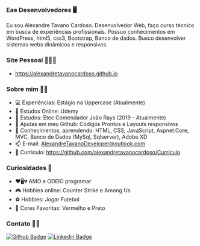 ### Eae Desenvolvedores 🖥️
  Eu sou Alexandre Tavano Cardoso. Desenvolvedor Web, faço curso técnico em busca de experiências profissionais. Possuo conhecimentos em WordPress, html5, css3, Bootstrap, Banco de dados. Busco desenvolver sistemas webs dinâmicos e responsivos.

### Site Pessoal 👨🏽‍💻
- https://alexandretavanocardoso.github.io

### Sobre mim 🧑🏽
- 💻 Experiências: Estágio na Uppercase (Atualmente)
- 📗 Estudos Online: Udemy
- 📕 Estudos: Etec Comendador João Rays (2019 - Atualmente) 
- 👯 Ajudas em meu Github: Códigos Prontos e Layouts responsivos
- 📘 Conhecimentos, aprendendo: HTML, CSS, JavaScript, Aspnet.Core, MVC, Banco de Dados (MySql, Sqlserver), Adobe XD
- 📫 E-mail: AlexandreTavanoDeveloper@outlook.com
- 📃 Curriculo: https://github.com/alexandretavanocardoso/Curriculo

### Curiosidades 👀
- ❤️🖥️💔 AMO e ODEIO programar 
- 🎮 Hobbies online: Counter Strike e Among Us
- ⚽ Hobbies: Jogar Futebol
- 🎨 Cores Favoritas: Vermelho e Preto

### Contato 🤳🏾
[![Github Badge](https://img.shields.io/badge/-Github-000?style=flat-square&logo=Github&logoColor=white&link=https://github.com/alexandretavanocardoso)](https://github.com/alexandretavanocardoso)
[![Linkedin Badge](https://img.shields.io/badge/-LinkedIn-blue?style=flat-square&logo=Linkedin&logoColor=white&link=https://www.linkedin.com/in/alexandre-tavano-51a2081bb/)](https://www.linkedin.com/in/alexandre-tavano-51a2081bb/)

<!--
**alexandretavanocardoso/alexandretavanocardoso** is a ✨ _special_ ✨ repository because its `README.md` (this file) appears on your GitHub profile.

Here are some ideas to get you started:

- 🔭 I’m currently working on ...
- 🌱 I’m currently learning ...
- 👯 I’m looking to collaborate on ...
- 🤔 I’m looking for help with ...
- 💬 Ask me about ...
- 📫 How to reach me: ...
- 😄 Pronouns: ...
- ⚡ Fun fact: ...
-->

